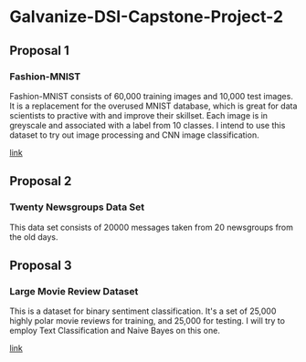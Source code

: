# Galvanize-DSI-Capstone-Project-2

## Proposal 1
### Fashion-MNIST

Fashion-MNIST consists of 60,000 training images and 10,000 test images. It is a replacement for the overused MNIST database, which is great for data scientists to practive with and improve their skillset. Each image is in greyscale and associated with a label from 10 classes. I intend to use this dataset to try out image processing and CNN image classification. 

[link](https://github.com/zalandoresearch/fashion-mnist)


## Proposal 2
### Twenty Newsgroups Data Set

This data set consists of 20000 messages taken from 20 newsgroups from the old days.


## Proposal 3
### Large Movie Review Dataset

This is a dataset for binary sentiment classification. It's a set of 25,000 highly polar movie reviews for training, and 25,000 for testing. I will try to employ Text Classification and Naive Bayes on this one.

[link](http://ai.stanford.edu/~amaas/data/sentiment/)
